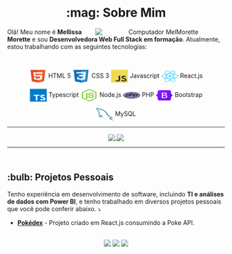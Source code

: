 <header>
<h1>:mag: Sobre Mim</h1>
<img src="https://raw.githubusercontent.com/MicaelliMedeiros/micaellimedeiros/master/image/computer-illustration.png" min-width="500px" max-width="500px" width="300px" align="right" alt="Computador MelMorette">
	
<p align="left"> 
	Olá! Meu nome é <strong>Mellissa Morette</strong> e sou <strong>Desenvolvedora Web Full Stack em formação</strong>.
	Atualmente, estou trabalhando com as seguintes tecnologias:
</p>
	
<br>
	
<p align="left">
	<p align="center">
		<img align="center" alt="Mel-HTML" height="30" width="40" src="https://raw.githubusercontent.com/devicons/devicon/master/icons/html5/html5-original.svg"> HTML 5
		<img align="center" alt="Mel-CSS" height="30" width="40" src="https://raw.githubusercontent.com/devicons/devicon/master/icons/css3/css3-original.svg"> CSS 3
		<img align="center" alt="Mel-Js" height="30" width="40" src="https://raw.githubusercontent.com/devicons/devicon/master/icons/javascript/javascript-original.svg"> Javascript
		<img align="center" alt="Mel-React" height="30" width="40" src="https://raw.githubusercontent.com/devicons/devicon/master/icons/react/react-original.svg"> React.js
	</p>
	<p align="center">
		<img align="center" alt="Mel-Ts" height="30" width="40" src="https://raw.githubusercontent.com/devicons/devicon/master/icons/typescript/typescript-original.svg"> Typescript
		<img align="center" alt="Mel-Node" height="30" width="40" src="https://raw.githubusercontent.com/devicons/devicon/master/icons/nodejs/nodejs-original.svg"> Node.js
		<img align="center" alt="Mel-PHP" height="30" width="40" src="https://raw.githubusercontent.com/devicons/devicon/master/icons/php/php-original.svg"> PHP
		<img align="center" alt="Mel-Bootstrap" height="30" width="40" src="https://raw.githubusercontent.com/devicons/devicon/master/icons/bootstrap/bootstrap-original.svg"> Bootstrap
	</p>
	<p align="center">
		<img align="center" alt="Mel-Mysql" height="30" width="40" src="https://raw.githubusercontent.com/devicons/devicon/master/icons/mysql/mysql-original.svg"> MySQL
	</p>
</p>

<hr>

<div align="center">
	<a href="https://github.com/MelMorette">
		<img min-width="450px" max-width="450px" width="430px" align="center" src="https://github-readme-stats.vercel.app/api?username=MelMorette&show_icons=true&theme=monokai&include_all_commits=true&count_private=false"/>
		<img min-width="340px" max-width="340px" width="320px" align="center" src="https://github-readme-stats.vercel.app/api/top-langs/?username=MelMorette&layout=compact&langs_count=7&theme=monokai"/>
	</a>
</div>

<hr>
</header>

<main>
	<h2>:bulb: Projetos Pessoais</h2>
	<p align="left">
  	Tenho experiência em desenvolvimento de software, incluindo <strong>TI e análises de dados com Power BI</strong>, e tenho trabalhado em diversos projetos pessoais que você pode conferir abaixo. ⤵️
	</p>
	<ul>
		<li><a href="http://pokedex-mellissa-morette.surge.sh/"><strong>Pokédex</strong></a> - Projeto criado em React.js consumindo a Poke API.</li>
	</ul>
	
<br>
</main>

<footer>
	<div align="center">
		<a href="https://instagram.com/mellissa_morette" target="_blank"><img src="https://img.shields.io/badge/-Instagram-%23E4405F?style=for-the-badge&logo=instagram&logoColor=white" target="_blank"></a>
		<a href = "mailto:mellissamorette@outlook.pt"><img src="https://img.shields.io/badge/-Outlook-%23333?style=for-the-badge&logo=microsoft&logoColor=white" target="_blank"></a>
		<a href="https://www.linkedin.com/in/mellissa-morette/" target="_blank"><img src="https://img.shields.io/badge/-LinkedIn-%230077B5?style=for-the-badge&logo=linkedin&logoColor=white" target="_blank"></a> 
	</div> 
</footer>


